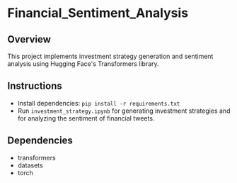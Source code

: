 # Financial_Sentiment_Analysis

## Overview
This project implements investment strategy generation and sentiment analysis using Hugging Face's Transformers library.

## Instructions
- Install dependencies: `pip install -r requirements.txt`
- Run `investment_strategy.ipynb` for generating investment strategies and for analyzing the sentiment of financial tweets.

## Dependencies
- transformers
- datasets
- torch